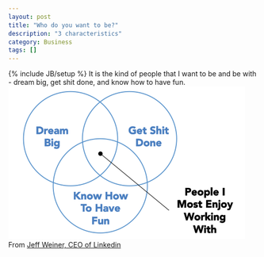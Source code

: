 ```yaml
---
layout: post
title: "Who do you want to be?"
description: "3 characteristics"
category: Business
tags: []
---
```

{% include JB/setup %}
It is the kind of people that I want to be and be with - dream big, get shit done, and know how to have fun.
<img src="/assets/img/people.png" alt="people"/>
From [Jeff Weiner, CEO of Linkedin](https://www.linkedin.com/pulse/article/20140824235337-22330283-the-three-qualities-of-people-i-most-enjoy-working-with)